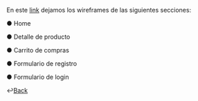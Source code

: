 En este [link](https://www.figma.com/file/1ePQsIufi3J5Ylbf2Ntb8v/Untitled?node-id=1%3A3) dejamos los wireframes de las siguientes secciones:

● Home

● Detalle de producto

● Carrito de compras

● Formulario de registro

● Formulario de login

↩️[Back](../README.md)
